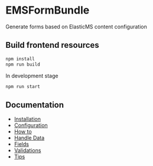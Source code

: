 # EMSFormBundle
Generate forms based on ElasticMS content configuration


## Build frontend resources
`````bash
npm install
npm run build
`````

In development stage
`````bash
npm run start
`````

## Documentation

- [Installation](/dev/form-bundle/install.md)
- [Configuration](/dev/form-bundle/config.md)
- [How to](/dev/form-bundle/example.md)
- [Handle Data](/dev/form-bundle/handlers.md)
- [Fields](/dev/form-bundle/fields.md)
- [Validations](/dev/form-bundle/validations.md)
- [Tips](/dev/form-bundle/tips.md)